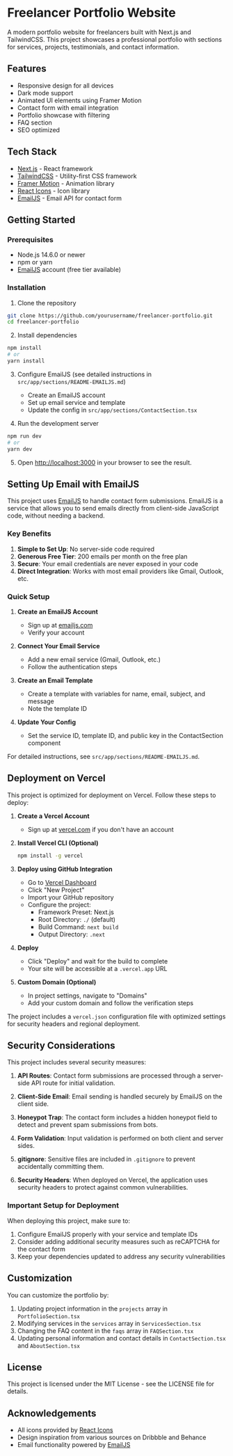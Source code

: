 # Freelancer Portfolio Website

A modern portfolio website for freelancers built with Next.js and TailwindCSS. This project showcases a professional portfolio with sections for services, projects, testimonials, and contact information.

## Features

- Responsive design for all devices
- Dark mode support
- Animated UI elements using Framer Motion
- Contact form with email integration
- Portfolio showcase with filtering
- FAQ section
- SEO optimized

## Tech Stack

- [Next.js](https://nextjs.org/) - React framework
- [TailwindCSS](https://tailwindcss.com/) - Utility-first CSS framework
- [Framer Motion](https://www.framer.com/motion/) - Animation library
- [React Icons](https://react-icons.github.io/react-icons/) - Icon library
- [EmailJS](https://www.emailjs.com/) - Email API for contact form

## Getting Started

### Prerequisites

- Node.js 14.6.0 or newer
- npm or yarn
- [EmailJS](https://www.emailjs.com/) account (free tier available)

### Installation

1. Clone the repository
```bash
git clone https://github.com/yourusername/freelancer-portfolio.git
cd freelancer-portfolio
```

2. Install dependencies
```bash
npm install
# or
yarn install
```

3. Configure EmailJS (see detailed instructions in `src/app/sections/README-EMAILJS.md`)
   - Create an EmailJS account
   - Set up email service and template
   - Update the config in `src/app/sections/ContactSection.tsx`

4. Run the development server
```bash
npm run dev
# or
yarn dev
```

5. Open [http://localhost:3000](http://localhost:3000) in your browser to see the result.

## Setting Up Email with EmailJS

This project uses [EmailJS](https://www.emailjs.com/) to handle contact form submissions. EmailJS is a service that allows you to send emails directly from client-side JavaScript code, without needing a backend.

### Key Benefits

1. **Simple to Set Up**: No server-side code required
2. **Generous Free Tier**: 200 emails per month on the free plan
3. **Secure**: Your email credentials are never exposed in your code
4. **Direct Integration**: Works with most email providers like Gmail, Outlook, etc.

### Quick Setup

1. **Create an EmailJS Account**
   - Sign up at [emailjs.com](https://www.emailjs.com/signup)
   - Verify your account

2. **Connect Your Email Service**
   - Add a new email service (Gmail, Outlook, etc.)
   - Follow the authentication steps

3. **Create an Email Template**
   - Create a template with variables for name, email, subject, and message
   - Note the template ID

4. **Update Your Config**
   - Set the service ID, template ID, and public key in the ContactSection component

For detailed instructions, see `src/app/sections/README-EMAILJS.md`.

## Deployment on Vercel

This project is optimized for deployment on Vercel. Follow these steps to deploy:

1. **Create a Vercel Account**
   - Sign up at [vercel.com](https://vercel.com) if you don't have an account

2. **Install Vercel CLI (Optional)**
   ```bash
   npm install -g vercel
   ```

3. **Deploy using GitHub Integration**
   - Go to [Vercel Dashboard](https://vercel.com/dashboard)
   - Click "New Project"
   - Import your GitHub repository
   - Configure the project:
     - Framework Preset: Next.js
     - Root Directory: `./` (default)
     - Build Command: `next build`
     - Output Directory: `.next`
   
4. **Deploy**
   - Click "Deploy" and wait for the build to complete
   - Your site will be accessible at a `.vercel.app` URL 

5. **Custom Domain (Optional)**
   - In project settings, navigate to "Domains"
   - Add your custom domain and follow the verification steps

The project includes a `vercel.json` configuration file with optimized settings for security headers and regional deployment.

## Security Considerations

This project includes several security measures:

1. **API Routes**: Contact form submissions are processed through a server-side API route for initial validation.

2. **Client-Side Email**: Email sending is handled securely by EmailJS on the client side.

3. **Honeypot Trap**: The contact form includes a hidden honeypot field to detect and prevent spam submissions from bots.

4. **Form Validation**: Input validation is performed on both client and server sides.

5. **gitignore**: Sensitive files are included in `.gitignore` to prevent accidentally committing them.

6. **Security Headers**: When deployed on Vercel, the application uses security headers to protect against common vulnerabilities.

### Important Setup for Deployment

When deploying this project, make sure to:

1. Configure EmailJS properly with your service and template IDs
2. Consider adding additional security measures such as reCAPTCHA for the contact form
3. Keep your dependencies updated to address any security vulnerabilities

## Customization

You can customize the portfolio by:

1. Updating project information in the `projects` array in `PortfolioSection.tsx`
2. Modifying services in the `services` array in `ServicesSection.tsx`
3. Changing the FAQ content in the `faqs` array in `FAQSection.tsx`
4. Updating personal information and contact details in `ContactSection.tsx` and `AboutSection.tsx`

## License

This project is licensed under the MIT License - see the LICENSE file for details.

## Acknowledgements

- All icons provided by [React Icons](https://react-icons.github.io/react-icons/)
- Design inspiration from various sources on Dribbble and Behance
- Email functionality powered by [EmailJS](https://www.emailjs.com/)
